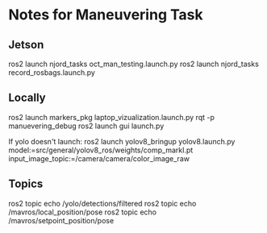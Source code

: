 # Notes for Maneuvering Task

## Jetson

ros2 launch njord_tasks oct_man_testing.launch.py
ros2 launch njord_tasks record_rosbags.launch.py

## Locally
ros2 launch markers_pkg laptop_vizualization.launch.py
rqt -p manuevering_debug
ros2 launch gui launch.py

If yolo doesn't launch:
ros2 launch yolov8_bringup yolov8.launch.py model:=src/general/yolov8_ros/weights/comp_markI.pt input_image_topic:=/camera/camera/color_image_raw


## Topics

ros2 topic echo /yolo/detections/filtered
ros2 topic echo /mavros/local_position/pose
ros2 topic echo /mavros/setpoint_position/pose

